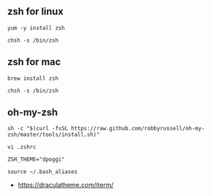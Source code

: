 ## zsh for linux
```
yum -y install zsh

chsh -s /bin/zsh
```

## zsh for mac
```
brew install zsh

chsh -s /bin/zsh
```

## oh-my-zsh
```
sh -c "$(curl -fsSL https://raw.github.com/robbyrussell/oh-my-zsh/master/tools/install.sh)"

vi .zshrc

ZSH_THEME="dpoggi"

source ~/.bash_aliases
```

* <https://draculatheme.com/iterm/>
